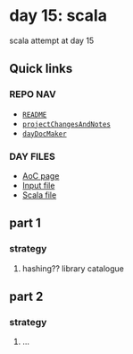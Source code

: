 # day 15: scala
scala attempt at day 15
## Quick links
### REPO NAV
* [`README`](./README.md)
* [`projectChangesAndNotes`](./projectChangesAndNotes.md)
* [`dayDocMaker`](./dayDocMaker.md)
### DAY FILES
* [AoC page](https://adventofcode.com/2023/day/15)
* [Input file](https://adventofcode.com/2023/day/15/input)
* [Scala file](../../src/main/scala/day15.scala)
## part 1
### strategy
1. hashing?? library catalogue
## part 2
### strategy
1. ...
